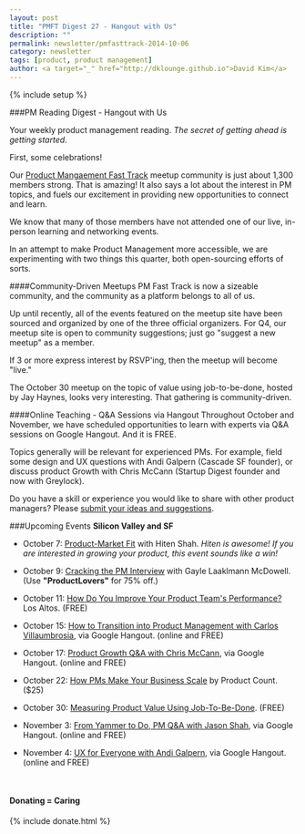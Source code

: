 ```yaml
---
layout: post
title: "PMFT Digest 27 - Hangout with Us"
description: ""
permalink: newsletter/pmfasttrack-2014-10-06
category: newsletter
tags: [product, product management]
author: <a target="_" href="http://dklounge.github.io">David Kim</a>
---
```

{% include setup %}

###PM Reading Digest - Hangout with Us

Your weekly product management reading. _The secret of getting ahead is getting started_.

First, some celebrations!

Our <a target="_" href="http://www.meetup.com/ProductManagementFastTrack">Product Mangaement Fast Track</a> meetup community is just about 1,300 members strong.  That is amazing!  It also says a lot about the interest in PM topics, and fuels our excitement in providing new opportunities to connect and learn.

We know that many of those members have not attended one of our live, in-person learning and networking events.

In an attempt to make Product Management more accessible, we are experimenting with two things this quarter, both open-sourcing efforts of sorts.

####Community-Driven Meetups
PM Fast Track is now a sizeable community, and the community as a platform belongs to all of us.

Up until recently, all of the events featured on the meetup site have been sourced and organized by one of the three official organizers.  For Q4, our meetup site is open to community suggestions; just go "suggest a new meetup" as a member.

If 3 or more express interest by RSVP'ing, then the meetup will become "live."

The October 30 meetup on the topic of value using job-to-be-done, hosted by Jay Haynes, looks very interesting.  That gathering is community-driven.

####Online Teaching - Q&A Sessions via Hangout
Throughout October and November, we have scheduled opportunities to learn with experts via Q&A sessions on Google Hangout.  And it is FREE.

Topics generally will be relevant for experienced PMs.  For example, field some design and UX questions with Andi Galpern (Cascade SF founder), or discuss product Growth with Chris McCann (Startup Digest founder and now with Greylock).

Do you have a skill or experience you would like to share with other product managers?  Please <a target="_" href="https://pmfasttrack.wufoo.com/forms/teaching-via-hangout/">submit your ideas and suggestions</a>.

###Upcoming Events
__Silicon Valley and SF__

* October 7: <a target="_" href="https://www.eventbrite.com/e/growthchats-product-market-fit-meetup-ft-hiten-shah-tickets-13125469633">Product-Market Fit</a> with Hiten Shah.  _Hiten is awesome!  If you are interested in growing your product, this event sounds like a win!_

* October 9: <a target="_" href="http://www.eventbrite.com/e/cracking-the-pm-interview-tickets-13083967499">Cracking the PM Interview</a> with Gayle Laaklmann McDowell.  (Use __"ProductLovers"__ for 75% off.)

* October 11: <a target="_" href="http://www.eventbrite.com/e/how-do-you-improve-your-product-teams-performance-tickets-11588685069">How Do You Improve Your Product Team's Performance?</a>  Los Altos. (FREE)

* October 15: <a target="_" href="https://plus.google.com/events/ccot2tcojk1ch3jf11cpcdjsmhs">How to Transition into Product Management with Carlos Villaumbrosia</a>, via Google Hangout. (online and FREE)

* October 17: <a target="_" href="https://plus.google.com/events/coktvp1mkbsof9699obd7gg3dq8">Product Growth Q&A with Chris McCann</a>, via Google Hangout. (online and FREE)

* October 22: <a target="_" href="https://www.eventbrite.com/e/how-product-managers-make-your-business-scale-tickets-13319919237">How PMs Make Your Business Scale</a> by Product Count. ($25)

* October 30: <a target="_" href="http://www.meetup.com/ProductManagementFastTrack/events/204953502/">Measuring Product Value Using Job-To-Be-Done</a>.  (FREE)

* November 3: <a target="_" href="https://plus.google.com/events/cuo1fma3a91c29mdqlp58olqn6g">From Yammer to Do, PM Q&A with Jason Shah</a>, via Google Hangout. (online and FREE)

* November 4: <a target="_" href="https://plus.google.com/events/c76mnn59rrhmmtj51mqit7rgn8g">UX for Everyone with Andi Galpern</a>, via Google Hangout. (online and FREE)

<div class="well">
     <br />
      <h4>Donating = Caring</h4>
      {% include donate.html %}
</div>
